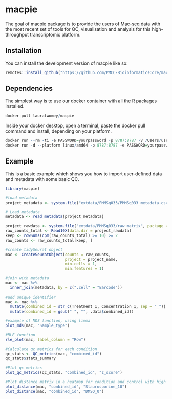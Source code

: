 
<!-- README.md is generated from README.Rmd. Please edit that file -->

# macpie

<!-- badges: start -->
<!-- badges: end -->

The goal of macpie package is to provide the users of Mac-seq data with
the most recent set of tools for QC, visualisation and analysis for
this high-throughput transcriptomic platform.

## Installation

You can install the development version of macpie like so:

``` r
remotes::install_github("https://github.com/PMCC-BioinformaticsCore/macpie")
```

## Dependencies

The simplest way is to use our docker container with all the R packages installed.
``` r
docker pull lauratwomey/macpie
```
Inside your docker desktop, open a terminal, paste the docker pull command and install, depending on your platform.
``` r
docker run --rm -ti -e PASSWORD=yourpassword -p 8787:8787 -v /Users/username/macpie:/home/rstudio/macpie lauratwomey/macpie
docker run -d --platform linux/amd64 -p 8787:8787 -e PASSWORD=yourpassword -v /Users/username/macpie:/home/rstudio/macpie lauratwomey/macpie
```

## Example

This is a basic example which shows you how to import user-defined data and metadata with some basic QC.

``` r
library(macpie)

#load metadata
project_metadata <- system.file("extdata/PMMSq033/PMMSq033_metadata.csv", package = "macpie")

# Load metadata
metadata <- read_metadata(project_metadata)

project_rawdata <- system.file("extdata/PMMSq033/raw_matrix", package = "macpie")
raw_counts_total <- Read10X(data.dir = project_rawdata)
keep <- rowSums(cpm(raw_counts_total) >= 10) >= 2
raw_counts <- raw_counts_total[keep, ]

#create tidySeurat object
mac <- CreateSeuratObject(counts = raw_counts,
                          project = project_name,
                          min.cells = 1,
                          min.features = 1)

#join with metadata
mac <- mac %>%
  inner_join(metadata, by = c(".cell" = "Barcode"))
  
#add unique identifier
mac <- mac %>%
  mutate(combined_id = str_c(Treatment_1, Concentration_1, sep = "_")) %>%
  mutate(combined_id = gsub(" ", "", .data$combined_id))  

#example of MDS function, using limma
plot_mds(mac, "Sample_type")

#RLE function
rle_plot(mac, label_column = "Row")

#Calculate qc metrics for each condition
qc_stats <- QC_metrics(mac, "combined_id")
qc_stats$stats_summary

#Plot qc metrics 
plot_qc_metrics(qc_stats, "combined_id", "z_score")

#Plot distance matrix in a heatmap for condition and control with high varibility from previous qc metrics step 
plot_distance(mac, "combined_id", "Staurosporine_10")
plot_distance(mac, "combined_id", "DMSO_0")





```
